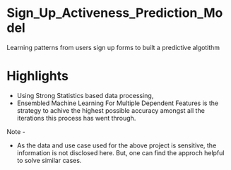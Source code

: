 # Sign_Up_Activeness_Prediction_Model
Learning patterns from users sign up forms to built a predictive algotithm

# Highlights
* Using Strong Statistics based data processing,
* Ensembled Machine Learning For Multiple Dependent Features is the strategy to achive the highest possible accuracy amongst all the iterations this process has went through.

Note - 
* As the data and use case used for the above project is sensitive, the information is not disclosed here.
But, one can find the approch helpful to solve similar cases.
